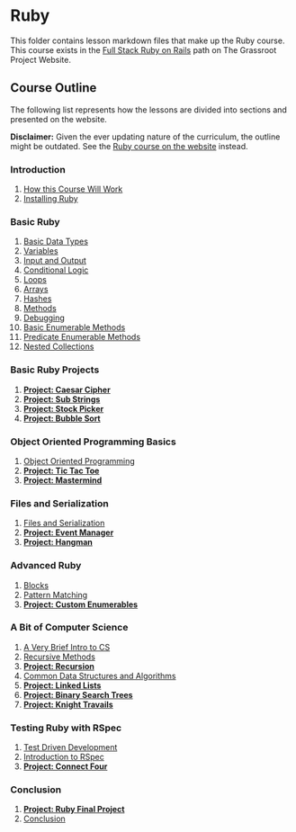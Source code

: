 # Ruby
This folder contains lesson markdown files that make up the Ruby course. This course exists in the [Full Stack Ruby on Rails](https://www.grassroot.herokuapp.com/paths/full-stack-ruby-on-rails/) path on The Grassroot Project Website.

## Course Outline

The following list represents how the lessons are divided into sections and presented on the website.

**Disclaimer:** Given the ever updating nature of the curriculum, the outline might be outdated. See the [Ruby course on the website](https://www.grassroot.herokuapp.com/paths/full-stack-ruby-on-rails/courses/ruby)
instead.

### Introduction
  1. [How this Course Will Work](introduction/how_this_course_will_work.md)
  2. [Installing Ruby](introduction/installing_ruby.md)
### Basic Ruby
  1. [Basic Data Types](basic_ruby/basic_data_types.md)
  2. [Variables](basic_ruby/variables.md)
  3. [Input and Output](basic_ruby/input_and_output.md)
  4. [Conditional Logic](basic_ruby/conditional_logic.md)
  5. [Loops](basic_ruby/loops.md)
  6. [Arrays](basic_ruby/arrays.md)
  7. [Hashes](basic_ruby/hashes.md)
  8. [Methods](basic_ruby/methods.md)
  9. [Debugging](basic_ruby/debugging.md)
  10. [Basic Enumerable Methods](basic_ruby/basic_enumerable_methods.md)
  11. [Predicate Enumerable Methods](basic_ruby/predicate_enumerable_methods.md)
  12. [Nested Collections](basic_ruby/nested_collections.md)
### Basic Ruby Projects
  1. [**Project: Caesar Cipher**](basic_ruby_projects/project_caesar_cipher.md)
  2. [**Project: Sub Strings**](basic_ruby_projects/project_sub_strings.md)
  3. [**Project: Stock Picker**](basic_ruby_projects/project_stock_picker.md)
  4. [**Project: Bubble Sort**](basic_ruby_projects/project_bubble_sort.md)
### Object Oriented Programming Basics
  1. [Object Oriented Programming](object_oriented_programming_basics/object_oriented_programming.md)
  2. [**Project: Tic Tac Toe**](object_oriented_programming_basics/project_tic_tac_toe.md)
  3. [**Project: Mastermind**](object_oriented_programming_basics/project_mastermind.md)
### Files and Serialization
  1. [Files and Serialization](files_and_serialization/files_and_serialization.md)
  2. [**Project: Event Manager**](files_and_serialization/project_event_manager.md)
  3. [**Project: Hangman**](files_and_serialization/project_hangman.md)
### Advanced Ruby
  1. [Blocks](advanced_ruby/blocks.md)
  2. [Pattern Matching](advanced_ruby/pattern_matching.md)
  3. [**Project: Custom Enumerables**](advanced_ruby/project_custom_enumerables.md)
### A Bit of Computer Science
  1. [A Very Brief Intro to CS](computer_science/a_very_brief_intro_to_cs.md)
  2. [Recursive Methods](computer_science/recursive_methods.md)
  3. [**Project: Recursion**](computer_science/project_recursion.md)
  4. [Common Data Structures and Algorithms](computer_science/common_data_structures_algorithms.md)
  5. [**Project: Linked Lists**](computer_science/project_linked_lists.md)
  6. [**Project: Binary Search Trees**](computer_science/project_binary_search_trees.md)
  7. [**Project: Knight Travails**](computer_science/project_knights_travails.md)
### Testing Ruby with RSpec
  1. [Test Driven Development](testing_ruby_with_rspec/test_driven_development.md)
  2. [Introduction to RSpec](testing_ruby_with_rspec/introduction_to_rspec.md)
  3. [**Project: Connect Four**](testing_ruby_with_rspec/project_connect_four.md)
### Conclusion
  1. [**Project: Ruby Final Project**](conclusion/project_ruby_final.md)
  2. [Conclusion](conclusion/conclusion.md)
